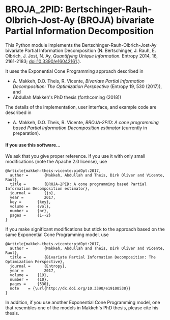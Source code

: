 # BROJA_2PID: Bertschinger-Rauh-Olbrich-Jost-Ay (BROJA) bivariate Partial Information Decomposition

This Python module implements the Bertschinger-Rauh-Olbrich-Jost-Ay bivariate Partial Information Decomposition (N. Bertschinger, J. Rauh, E. Olbrich, J. Jost, N. Ay, *Quantifying Unique Information.* Entropy 2014, 16, 2161-2183; [doi:10.3390/e16042161](http://dx.doi.org/10.3390/e16042161).).

It uses the Exponential Cone Programming approach described in
* A. Makkeh, D.O. Theis, R. Vicente, *Bivariate Partial Information Decomposition: The Optimization Perspective* (Entropy 19, 530 (2017)),
and
* Abdullah Makkeh's PhD thesis (forthcoming (2018))

The details of the implementation, user interface, and example code are described in
* A. Makkeh, D.O. Theis, R. Vicente, *BROJA-2PID: A cone programming based Partial Information Decomposition estimator*
(currently in preparation).

#### If you use this software...
We ask that you give proper reference.
If you use it with only small modifications (note the Apache 2.0 license), use 
```
@Article{makkeh-theis-vicente:pidOpt:2017,
  author =       {Makkeh, Abdullah and Theis, Dirk Oliver and Vicente, Raul},
  title =        {BROJA-2PID: A cone programming based Partial Information Decomposition estimator},
  journal =      {jo},
  year =         2017,
  key =       {key},
  volume =    {vol},
  number =    {nr},
  pages =     {1--2}
}
```
If you make significant modifications but stick to the approach based on the same Exponential Cone Programming model, use
```
@Article{makkeh-theis-vicente:pidOpt:2017,
  author =       {Makkeh, Abdullah and Theis, Dirk Oliver and Vicente, Raul},
  title =        {Bivariate Partial Information Decomposition: The Optimization Perspective},
  journal =      {Entropy},
  year =         2017,
  volume =    {19},
  number =    {10},
  pages =     {530},
  note    = {\url{http://dx.doi.org/10.3390/e19100530}}
}
```
In addition, if you use another Exponential Cone Programming model, one that resembles one of the models in Makkeh's PhD thesis, please cite his thesis.
